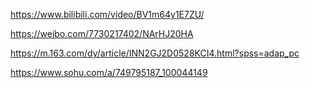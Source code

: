 https://www.bilibili.com/video/BV1m64y1E7ZU/

https://weibo.com/7730217402/NArHJ20HA

https://m.163.com/dy/article/INN2GJ2D0528KCI4.html?spss=adap_pc

https://www.sohu.com/a/749795187_100044149